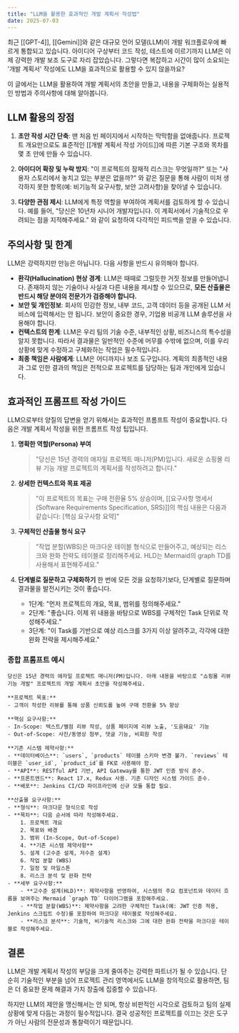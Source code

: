 ```yaml
---
title: "LLM을 활용한 효과적인 개발 계획서 작성법"
date: 2025-07-03
---
```


최근 [[GPT-4]], [[Gemini]]와 같은 대규모 언어 모델(LLM)이 개발 워크플로우에 빠르게 통합되고 있습니다. 아이디어 구상부터 코드 작성, 테스트에 이르기까지 LLM은 이제 강력한 개발 보조 도구로 자리 잡았습니다. 그렇다면 복잡하고 시간이 많이 소요되는 '개발 계획서' 작성에도 LLM을 효과적으로 활용할 수 있지 않을까요?

이 글에서는 LLM을 활용하여 개발 계획서의 초안을 만들고, 내용을 구체화하는 실용적인 방법과 주의사항에 대해 알아봅니다.

## LLM 활용의 장점

1.  **초안 작성 시간 단축**: 맨 처음 빈 페이지에서 시작하는 막막함을 없애줍니다. 프로젝트 개요만으로도 표준적인 [[개발 계획서 작성 가이드]]에 따른 기본 구조와 목차를 몇 초 만에 만들 수 있습니다.

2.  **아이디어 확장 및 누락 방지**: "이 프로젝트의 잠재적 리스크는 무엇일까?" 또는 "사용자 스토리에서 놓치고 있는 부분은 없을까?" 와 같은 질문을 통해 사람이 미처 생각하지 못한 항목(예: 비기능적 요구사항, 보안 고려사항)을 찾아낼 수 있습니다.

3.  **다양한 관점 제시**: LLM에게 특정 역할을 부여하여 계획서를 검토하게 할 수 있습니다. 예를 들어, "당신은 10년차 시니어 개발자입니다. 이 계획서에서 기술적으로 우려되는 점을 지적해주세요." 와 같이 요청하여 다각적인 피드백을 얻을 수 있습니다.

## 주의사항 및 한계

LLM은 강력하지만 만능은 아닙니다. 다음 사항을 반드시 유의해야 합니다.

-   **환각(Hallucination) 현상 경계**: LLM은 때때로 그럴듯한 거짓 정보를 만들어냅니다. 존재하지 않는 기술이나 사실과 다른 내용을 제시할 수 있으므로, **모든 산출물은 반드시 해당 분야의 전문가가 검증해야 합니다.**
-   **보안 및 개인정보**: 회사의 민감한 정보, 내부 코드, 고객 데이터 등을 공개된 LLM 서비스에 입력해서는 안 됩니다. 보안이 중요한 경우, 기업용 비공개 LLM 솔루션을 사용해야 합니다.
-   **컨텍스트의 한계**: LLM은 우리 팀의 기술 수준, 내부적인 상황, 비즈니스의 특수성을 알지 못합니다. 따라서 결과물은 일반적인 수준에 머무를 수밖에 없으며, 이를 우리 상황에 맞게 수정하고 구체화하는 작업은 필수적입니다.
-   **최종 책임은 사람에게**: LLM은 어디까지나 보조 도구입니다. 계획의 최종적인 내용과 그로 인한 결과의 책임은 전적으로 프로젝트를 담당하는 팀과 개인에게 있습니다.

## 효과적인 프롬프트 작성 가이드

LLM으로부터 양질의 답변을 얻기 위해서는 효과적인 프롬프트 작성이 중요합니다. 다음은 개발 계획서 작성을 위한 프롬프트 작성 팁입니다.

1.  **명확한 역할(Persona) 부여**
    > "당신은 15년 경력의 애자일 프로젝트 매니저(PM)입니다. 새로운 쇼핑몰 리뷰 기능 개발 프로젝트의 계획서를 작성하려고 합니다."

2.  **상세한 컨텍스트와 목표 제공**
    > "이 프로젝트의 목표는 구매 전환율 5% 상승이며, [[요구사항 명세서(Software Requirements Specification, SRS)]]의 핵심 내용은 다음과 같습니다: [핵심 요구사항 요약]"

3.  **구체적인 산출물 형식 요구**
    > "작업 분할(WBS)은 마크다운 테이블 형식으로 만들어주고, 예상되는 리스크와 완화 전략도 테이블로 정리해주세요. HLD는 Mermaid의 graph TD를 사용해서 표현해주세요."

4.  **단계별로 질문하고 구체화하기**
    한 번에 모든 것을 요청하기보다, 단계별로 질문하며 결과물을 발전시키는 것이 좋습니다.
    -   1단계: "먼저 프로젝트의 개요, 목표, 범위를 정의해주세요."
    -   2단계: "좋습니다. 이제 위 내용을 바탕으로 WBS를 구체적인 Task 단위로 작성해주세요."
    -   3단계: "이 Task를 기반으로 예상 리스크를 3가지 이상 알려주고, 각각에 대한 완화 전략을 제시해주세요."

### 종합 프롬프트 예시

```
당신은 15년 경력의 애자일 프로젝트 매니저(PM)입니다. 아래 내용을 바탕으로 "쇼핑몰 리뷰 기능 개발" 프로젝트의 개발 계획서 초안을 작성해주세요.

**프로젝트 목표:**
- 고객이 작성한 리뷰를 통해 상품 신뢰도를 높여 구매 전환율 5% 향상

**핵심 요구사항:**
- In-Scope: 텍스트/별점 리뷰 작성, 상품 페이지에 리뷰 노출, '도움돼요' 기능
- Out-of-Scope: 사진/동영상 첨부, 댓글 기능, 비회원 작성

**기존 시스템 제약사항:**
- **데이터베이스**: `users`, `products` 테이블 스키마 변경 불가. `reviews` 테이블은 `user_id`, `product_id`를 FK로 사용해야 함.
- **API**: RESTful API 기반, API Gateway를 통한 JWT 인증 방식 준수.
- **프론트엔드**: React 17.x, Redux 사용. 기존 디자인 시스템 가이드 준수.
- **배포**: Jenkins CI/CD 파이프라인에 신규 모듈 통합 필요.

**산출물 요구사항:**
- **형식**: 마크다운 형식으로 작성
- **목차**: 다음 순서에 따라 작성해주세요.
    1. 프로젝트 개요
    2. 목표와 배경
    3. 범위 (In-Scope, Out-of-Scope)
    4. **기존 시스템 제약사항**
    5. 설계 (고수준 설계, 저수준 설계)
    6. 작업 분할 (WBS)
    7. 일정 및 마일스톤
    8. 리스크 분석 및 완화 전략
- **세부 요구사항:**
    - **고수준 설계(HLD)**: 제약사항을 반영하여, 시스템의 주요 컴포넌트와 데이터 흐름을 보여주는 Mermaid `graph TD` 다이어그램을 포함해주세요.
    - **작업 분할(WBS)**: 제약사항을 고려한 구체적인 Task(예: JWT 인증 적용, Jenkins 스크립트 수정)를 포함하여 마크다운 테이블로 작성해주세요.
    - **리스크 분석**: 기술적, 비기술적 리스크와 그에 대한 완화 전략을 마크다운 테이블로 작성해주세요.
```

## 결론

LLM은 개발 계획서 작성의 부담을 크게 줄여주는 강력한 파트너가 될 수 있습니다. 단순히 기술적인 부분을 넘어 프로젝트 관리 영역에서도 LLM을 창의적으로 활용하면, 팀은 더 중요한 문제 해결과 가치 창출에 집중할 수 있습니다. 

하지만 LLM의 제안을 맹신해서는 안 되며, 항상 비판적인 시각으로 검토하고 팀의 실제 상황에 맞게 다듬는 과정이 필수적입니다. 결국 성공적인 프로젝트를 이끄는 것은 도구가 아닌 사람의 전문성과 통찰력이기 때문입니다.
